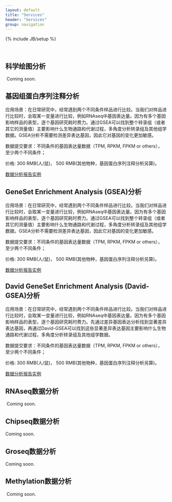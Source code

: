 ```yaml
---
layout: default
title: "Services"
header: "Services"
group: navigation
---
```

{% include JB/setup %}

&nbsp;
&nbsp;
&nbsp;
&nbsp;&nbsp;&nbsp;&nbsp;&nbsp;&nbsp;&nbsp;&nbsp;&nbsp;&nbsp;&nbsp;&nbsp;&nbsp;&nbsp;&nbsp;&nbsp;&nbsp;&nbsp;&nbsp;

## 科学绘图分析

  Coming soon.
  
## 基因组蛋白序列注释分析

  应用场景：在日常研究中，经常遇到两个不同条件样品进行比较。当我们对样品进行比较时，会取某一变量进行比较，例如RNAseq中基因表达量。因为有多个基因影响样品的表型，逐个基因研究耗时费力。通过GSEA可以找到整个转录组（或者其它的测量值）主要影响什么生物通路和代谢过程，多角度分析转录组及其他组学数据。GSEA分析不需要检测差异表达基因，因此它对基因的变化更加敏感。
  
  数据提交要求：不同条件的基因表达量数据（TPM, RPKM, FPKM or others），至少两个不同条件；
  
  价格: 300 RMB(人/鼠)， 500 RMB(其他物种，基因蛋白序列注释分析另算)。
  
  [数据分析报告实例]()
  
## GeneSet Enrichment Analysis (GSEA)分析

  应用场景：在日常研究中，经常遇到两个不同条件样品进行比较。当我们对样品进行比较时，会取某一变量进行比较，例如RNAseq中基因表达量。因为有多个基因影响样品的表型，逐个基因研究耗时费力。通过GSEA可以找到整个转录组（或者其它的测量值）主要影响什么生物通路和代谢过程，多角度分析转录组及其他组学数据。GSEA分析不需要检测差异表达基因，因此它对基因的变化更加敏感。
  
  数据提交要求：不同条件的基因表达量数据（TPM, RPKM, FPKM or others），至少两个不同条件；
  
  价格: 300 RMB(人/鼠)， 500 RMB(其他物种，基因蛋白序列注释分析另算)。
  
  [数据分析报告实例]()
  
## David GeneSet Enrichment Analysis (David-GSEA)分析

  应用场景：在日常研究中，经常遇到两个不同条件样品进行比较。当我们对样品进行比较时，会取某一变量进行比较，例如RNAseq中基因表达量。因为有多个基因影响样品的表型，逐个基因研究耗时费力。先通过差异基因表达分析找到显著差异表达基因，再通过David-GSEA可以找到这些显著差异表达基因主要影响什么生物通路和代谢过程，多角度分析转录组及其他组学数据。
  
  数据提交要求：不同条件的基因表达量数据（TPM, RPKM, FPKM or others），至少两个不同条件；
  
  价格: 300 RMB(人/鼠)， 500 RMB(其他物种，基因蛋白序列注释分析另算)。
  
  [数据分析报告实例]()
  
## RNAseq数据分析

  Coming soon.
  
## Chipseq数据分析

  Coming soon.
  
## Groseq数据分析

  Coming soon.
  
## Methylation数据分析

  Coming soon.
  
  
